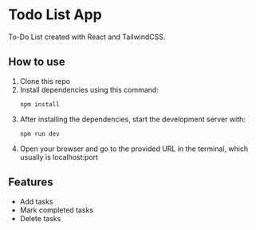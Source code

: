 # Todo List App

To-Do List created with React and TailwindCSS.

## How to use

1. Clone this repo
2. Install dependencies using this command:
   ```
   npm install
   ```
3. After installing the dependencies, start the development server with:
   ```
   npm run dev
   ```
4. Open your browser and go to the provided URL in the terminal, which usually is localhost:port

## Features

- Add tasks
- Mark completed tasks
- Delete tasks 

